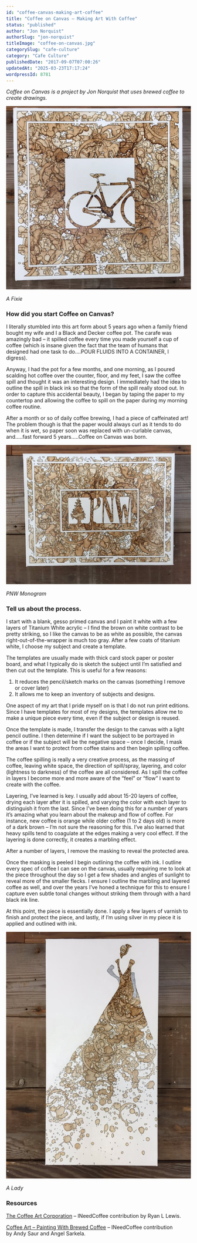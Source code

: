 ```yaml
---
id: "coffee-canvas-making-art-coffee"
title: "Coffee on Canvas – Making Art With Coffee"
status: "published"
author: "Jon Norquist"
authorSlug: "jon-norquist"
titleImage: "coffee-on-canvas.jpg"
categorySlug: "cafe-culture"
category: "Cafe Culture"
publishedDate: "2017-09-07T07:00:26"
updatedAt: "2025-03-23T17:17:24"
wordpressId: 8781
---
```


*Coffee on Canvas is a project by Jon Norquist that uses brewed coffee to create drawings.* 

![A Fixie - Bike - Coffee on Canvas](bike-coffee-on-canvas.jpg)

*A Fixie*

### How did you start Coffee on Canvas?

I literally stumbled into this art form about 5 years ago when a family friend bought my wife and I a Black and Decker coffee pot. The carafe was amazingly bad – it spilled coffee every time you made yourself a cup of coffee (which is insane given the fact that the team of humans that designed had one task to do….POUR FLUIDS INTO A CONTAINER, I digress).

Anyway, I had the pot for a few months, and one morning, as I poured scalding hot coffee over the counter, floor, and my feet, I saw the coffee spill and thought it was an interesting design. I immediately had the idea to outline the spill in black ink so that the form of the spill really stood out. In order to capture this accidental beauty, I began by taping the paper to my countertop and allowing the coffee to spill on the paper during my morning coffee routine.

After a month or so of daily coffee brewing, I had a piece of caffeinated art! The problem though is that the paper would always curl as it tends to do when it is wet, so paper soon was replaced with un-curlable canvas, and…..fast forward 5 years…..Coffee on Canvas was born.

![PNW Monogram - Pacific Northwest, Coffee on Canvas](pnw-coffee-on-canvas.jpg)

*PNW Monogram*

### Tell us about the process.

I start with a blank, gesso primed canvas and I paint it white with a few layers of Titanium White acrylic – I find the brown on white contrast to be pretty striking, so I like the canvas to be as white as possible, the canvas right-out-of-the-wrapper is much too gray. After a few coats of titanium white, I choose my subject and create a template.

The templates are usually made with thick card stock paper or poster board, and what I typically do is sketch the subject until I’m satisfied and then cut out the template. This is useful for a few reasons:

1.  It reduces the pencil/sketch marks on the canvas (something I remove or cover later)
2.  It allows me to keep an inventory of subjects and designs.

One aspect of my art that I pride myself on is that I do not run print editions. Since I have templates for most of my designs, the templates allow me to make a unique piece every time, even if the subject or design is reused.

Once the template is made, I transfer the design to the canvas with a light pencil outline. I then determine if I want the subject to be portrayed in coffee or if the subject will be the negative space – once I decide, I mask the areas I want to protect from coffee stains and then begin spilling coffee.

The coffee spilling is really a very creative process, as the massing of coffee, leaving white space, the direction of spill/spray, layering, and color (lightness to darkness) of the coffee are all considered. As I spill the coffee in layers I become more and more aware of the “feel” or “flow” I want to create with the coffee.

Layering, I’ve learned is key. I usually add about 15-20 layers of coffee, drying each layer after it is spilled, and varying the color with each layer to distinguish it from the last. Since I’ve been doing this for a number of years it’s amazing what you learn about the makeup and flow of coffee. For instance, new coffee is orange while older coffee (1 to 2 days old) is more of a dark brown – I’m not sure the reasoning for this. I’ve also learned that heavy spills tend to coagulate at the edges making a very cool effect. If the layering is done correctly, it creates a marbling effect.

After a number of layers, I remove the masking to reveal the protected area.

Once the masking is peeled I begin outlining the coffee with ink. I outline every spec of coffee I can see on the canvas, usually requiring me to look at the piece throughout the day so I get a few shades and angles of sunlight to reveal more of the smaller flecks. I ensure I outline the marbling and layered coffee as well, and over the years I’ve honed a technique for this to ensure I capture even subtle tonal changes without striking them through with a hard black ink line.

At this point, the piece is essentially done. I apply a few layers of varnish to finish and protect the piece, and lastly, if I’m using silver in my piece it is applied and outlined with ink.

![A Lady - Coffee on Canvas](dress-coffee-on-canvas.jpg)

*A Lady*

### Resources

[The Coffee Art Corporation](http://ineedcoffee.com/the-coffee-art-corporation/) – INeedCoffee contribution by Ryan L Lewis.

[Coffee Art – Painting With Brewed Coffee](http://ineedcoffee.com/coffee-art/) – INeedCoffee contribution by Andy Saur and Angel Sarkela.